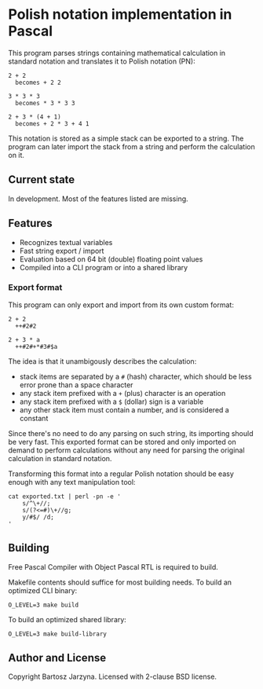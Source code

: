 # Polish notation implementation in Pascal

This program parses strings containing mathematical calculation in standard notation and translates it to Polish notation (PN):

```
2 + 2
  becomes + 2 2

3 * 3 * 3
  becomes * 3 * 3 3

2 + 3 * (4 + 1)
  becomes + 2 * 3 + 4 1
```

This notation is stored as a simple stack can be exported to a string. The program can later import the stack from a string and perform the calculation on it.

## Current state

In development. Most of the features listed are missing.

## Features

- Recognizes textual variables
- Fast string export / import
- Evaluation based on 64 bit (double) floating point values
- Compiled into a CLI program or into a shared library

### Export format

This program can only export and import from its own custom format:

```
2 + 2
  ++#2#2

2 + 3 * a
  ++#2#+*#3#$a
```

The idea is that it unambigously describes the calculation:
- stack items are separated by a `#` (hash) character, which should be less error prone than a space character
- any stack item prefixed with a `+` (plus) character is an operation
- any stack item prefixed with a `$` (dollar) sign is a variable
- any other stack item must contain a number, and is considered a constant

Since there's no need to do any parsing on such string, its importing should be very fast. This exported format can be stored and only imported on demand to perform calculations without any need for parsing the original calculation in standard notation.

Transforming this format into a regular Polish notation should be easy enough with any text manipulation tool:

```
cat exported.txt | perl -pn -e '
	s/^\+//;
	s/(?<=#)\+//g;
	y/#$/ /d;
'
```

## Building

Free Pascal Compiler with Object Pascal RTL is required to build.

Makefile contents should suffice for most building needs. To build an optimized CLI binary:

```
O_LEVEL=3 make build
```

To build an optimized shared library:

```
O_LEVEL=3 make build-library
```

## Author and License

Copyright Bartosz Jarzyna. Licensed with 2-clause BSD license.

